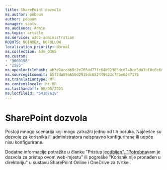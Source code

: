 ```yaml
---
title: SharePoint dozvola
ms.author: pebaum
author: pebaum
manager: scotv
ms.audience: Admin
ms.topic: article
ms.service: o365-administration
ROBOTS: NOINDEX, NOFOLLOW
localization_priority: Normal
ms.collection: Adm_O365
ms.custom:
- "9000156"
- "2595"
ms.openlocfilehash: ab3e2accbb9c2e765dd77fc64b92305dce748cd5da3bf0c6c6dd8414737c709f
ms.sourcegitcommit: b5f7da89a650d2915dc652449623c78be6247175
ms.translationtype: MT
ms.contentlocale: hr-HR
ms.lasthandoff: 08/05/2021
ms.locfileid: "54107639"
---
```

# <a name="sharepoint-permissions-errors"></a>SharePoint dozvola

Postoji mnogo scenarija koji mogu zatražiti jednu od tih poruka. Najčešće su dozvole za korisnika ili administratora neispravno konfigurirane ili uopće nisu konfigurirane. 

Dodatne informacije potražite u članku "Pristup je[odbijen", "Potrebna](https://docs.microsoft.com/sharepoint/support/administration/access-denied-or-need-permission-error-sharepoint-online-or-onedrive-for-business)vam je dozvola za pristup ovom web-mjestu" ili pogreške "Korisnik nije pronađen u direktoriju" u sustavu SharePoint Online i OneDrive za tvrtke .
